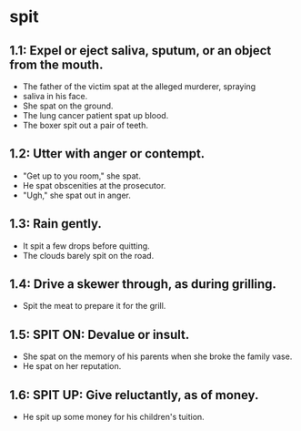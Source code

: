# spit
## 1.1: Expel or eject saliva, sputum, or an object from the mouth.

  *  The father of the victim spat at the alleged murderer, spraying
  *  saliva in his face.
  *  She spat on the ground.
  *  The lung cancer patient spat up blood.
  *  The boxer spit out a pair of teeth.

## 1.2: Utter with anger or contempt.

  *  "Get up to you room," she spat.
  *  He spat obscenities at the prosecutor.
  *  "Ugh," she spat out in anger.

## 1.3: Rain gently.

  *  It spit a few drops before quitting.
  *  The clouds barely spit on the road.

## 1.4: Drive a skewer through, as during grilling.

  *  Spit the meat to prepare it for the grill.

## 1.5: SPIT ON: Devalue or insult.

  *  She spat on the memory of his parents when she broke the family vase.
  *  He spat on her reputation.

## 1.6: SPIT UP: Give reluctantly, as of money.

  *  He spit up some money for his children's tuition.
